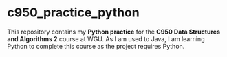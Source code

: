# c950_practice_python
This repository contains my **Python practice** for the **C950 Data Structures and Algorithms 2** course at WGU. As I am used to Java, I am learning Python to complete this course as the project requires Python.
